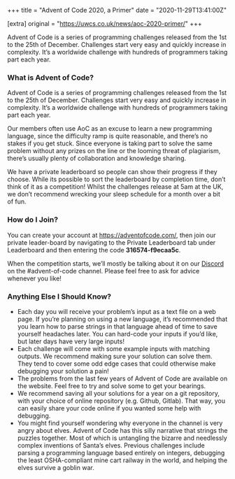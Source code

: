 +++
title = "Advent of Code 2020, a Primer"
date = "2020-11-29T13:41:00Z"

[extra]
original = "https://uwcs.co.uk/news/aoc-2020-primer/"
+++

<p>Advent of Code is a series of programming challenges released from the 1st to the 25th of December. Challenges start very easy and quickly increase in complexity. It’s a worldwide challenge with hundreds of programmers taking part each year.</p>

<!-- more -->

### What is Advent of Code?

  
Advent of Code is a series of programming challenges released from the 1st to the 25th of December. Challenges start very easy and quickly increase in complexity. It’s a worldwide challenge with hundreds of programmers taking part each year.

Our members often use AoC as an excuse to learn a new programming language, since the difficulty ramp is quite reasonable, and there’s no stakes if you get stuck. Since everyone is taking part to solve the same problem without any prizes on the line or the looming threat of plagiarism, there’s usually plenty of collaboration and knowledge sharing.

We have a private leaderboard so people can show their progress if they choose. While its possible to sort the leaderboard by completion time, don’t think of it as a competition\! Whilst the challenges release at 5am at the UK, we don’t recommend wrecking your sleep schedule for a month over a bit of fun.

### How do I Join?

You can create your account at <https://adventofcode.com/>, then join our private leader-board by navigating to the Private Leaderboard tab under Leaderboard and then entering the code **316574-f9ecaa5c**.

When the competition starts, we’ll mostly be talking about it on our [Discord](https://discord.uwcs.uk) on the \#advent-of-code channel. Please feel free to ask for advice whenever you like\!

### 

### Anything Else I Should Know?

  - Each day you will receive your problem’s input as a text file on a web page. If you’re planning on using a new language, it’s recommended that you learn how to parse strings in that language ahead of time to save yourself headaches later. You can hard-code your inputs if you’d like, but later days have very large inputs\!
  - Each challenge will come with some example inputs with matching outputs. We recommend making sure your solution can solve them. They tend to cover some odd edge cases that could otherwise make debugging your solution a pain\!
  - The problems from the last few years of Advent of Code are available on the website. Feel free to try and solve some to get your bearings.
  - We recommend saving all your solutions for a year on a git repository, with your choice of online repository (e.g. Github, Gitlab). That way, you can easily share your code online if you wanted some help with debugging.
  - You might find yourself wondering why everyone in the channel is very angry about elves. Advent of Code has this silly narrative that strings the puzzles together. Most of which is untangling the bizarre and needlessly complex inventions of Santa’s elves. Previous challenges include parsing a programming language based entirely on integers, debugging the least OSHA-compliant mine cart railway in the world, and helping the elves survive a goblin war.

